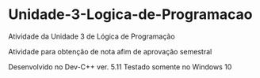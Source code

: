 # Unidade-3-Logica-de-Programacao
Atividade da Unidade 3 de Lógica de Programação

Atividade para obtenção de nota afim de aprovação semestral

Desenvolvido no Dev-C++ ver. 5.11
Testado somente no Windows 10
